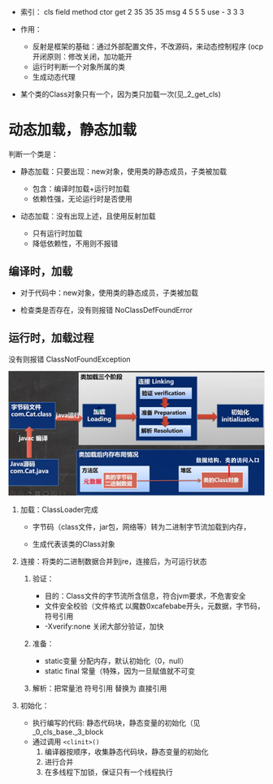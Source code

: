 + 索引：
             cls        field         method          ctor
get           2          35            35             35
msg           4           5             5              5
use           -           3             3              3

+ 作用：
  + 反射是框架的基础：通过外部配置文件，不改源码，来动态控制程序
    (ocp开闭原则：修改关闭，加功能开 
  + 运行时判断一个对象所属的类 
  + 生成动态代理
  
+ 某个类的Class对象只有一个，因为类只加载一次(见_2_get_cls)

# 动态加载，静态加载

判断一个类是：

+ 静态加载：只要出现：new对象，使用类的静态成员，子类被加载

  + 包含：编译时加载+运行时加载
  + 依赖性强，无论运行时是否使用

+ 动态加载：没有出现上述，且使用反射加载 

  + 只有运行时加载
  + 降低依赖性，不用则不报错

## 编译时，加载

+ 对于代码中：new对象，使用类的静态成员，子类被加载

+ 检查类是否存在，没有则报错 NoClassDefFoundError 

## 运行时，加载过程

没有则报错 ClassNotFoundException

![](img_stage.png)

1. 加载：ClassLoader完成
   + 字节码（class文件，jar包，网络等）转为二进制字节流加载到内存，

   + 生成代表该类的Class对象
  
2. 连接：将类的二进制数据合并到jre，连接后，为可运行状态
    1. 验证：
       + 目的：Class文件的字节流所含信息，符合jvm要求，不危害安全
       + 文件安全校验（文件格式 以魔数0xcafebabe开头，元数据，字节码，符号引用
       + -Xverify:none 关闭大部分验证，加快

    2. 准备：
        + static变量 分配内存，默认初始化（0，null）
        + static final 常量（特殊，因为一旦赋值就不可变
        
    3. 解析：把常量池 符号引用 替换为 直接引用

3. 初始化：
    + 执行编写的代码: 静态代码块，静态变量的初始化（见 _0_cls_base._3_block
    + 通过调用 `<clinit>()`
      1. 编译器按顺序，收集静态代码块，静态变量的初始化
      2. 进行合并
      3. 在多线程下加锁，保证只有一个线程执行

 